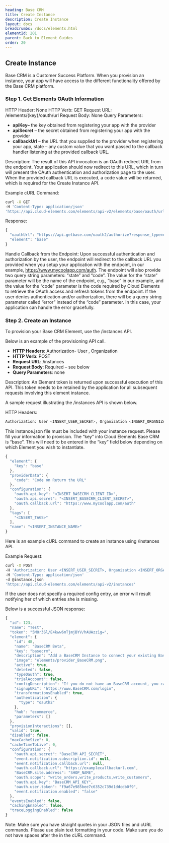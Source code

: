 ```yaml
---
heading: Base CRM
title: Create Instance
description: Create Instance
layout: docs
breadcrumbs: /docs/elements.html
elementId: 201
parent: Back to Element Guides
order: 20
---
```


## Create Instance

Base CRM is a Customer Success Platform. When you provision an instance, your app will have access to the different functionality offered by the Base CRM platform.

### Step 1. Get Elements OAuth Information

HTTP Header: None
HTTP Verb: GET
Request URL: /elements/{key}/oauth/url
Request Body: None
Query Parameters:

* __apiKey–__ the key obtained from registering your app with the provider
* __apiSecret__ – the secret obtained from registering your app with the provider
* __callbackUrl__ – the URL that you supplied to the provider when registering your app, state – any custom value that you want passed to the callback handler listening at the provided callback URL.

Description: The result of this API invocation is an OAuth redirect URL from the endpoint. Your application should now redirect to this URL, which in turn will present the OAuth authentication and authorization page to the user. When the provided callback URL is executed, a code value will be returned, which is required for the Create Instance API.

Example cURL Command:

```bash
curl -X GET
-H 'Content-Type: application/json'
'https://api.cloud-elements.com/elements/api-v2/elements/base/oauth/url?apiKey=fake_Base CRM_api_key&apiSecret=fake_Base CRM_api_secret&callbackUrl=https://www.mycoolapp.com/auth&state=base'
```

Response:

```javascript
{
  "oauthUrl": "https://api.getbase.com/oauth2/authorize?response_type=code&client_id=insert_basecrm_client_id0&redirect_uri=https://www.mycoolapp.com/auth&state=base",
  "element": "base"
}
```

Handle Callback from the Endpoint:
Upon successful authentication and authorization by the user, the endpoint will redirect to the callback URL you provided when you setup your application with the endpoint, in our example, https://www.mycoolapp.com/auth. The endpoint will also provide two query string parameters: “state” and “code”. The value for the “state” parameter will be the name of the endpoint, e.g., “base” in our example, and the value for the “code” parameter is the code required by Cloud Elements to retrieve the OAuth access and refresh tokens from the endpoint. If the user denies authentication and/or authorization, there will be a query string parameter called “error” instead of the “code” parameter. In this case, your application can handle the error gracefully.

### Step 2. Create an Instance

To provision your Base CRM Element, use the /instances API.

Below is an example of the provisioning API call.

* __HTTP Headers__: Authorization- User <user secret>, Organization <organization secret>
* __HTTP Verb__: POST
* __Request URL__: /instances
* __Request Body__: Required – see below
* __Query Parameters__: none

Description: An Element token is returned upon successful execution of this API. This token needs to be retained by the application for all subsequent requests involving this element instance.

A sample request illustrating the /instances API is shown below.

HTTP Headers:

```bash
Authorization: User <INSERT_USER_SECRET>, Organization <INSERT_ORGANIZATION_SECRET>

```
This instance.json file must be included with your instance request.  Please fill your information to provision.  The “key” into Cloud Elements Base CRM is “base”.  This will need to be entered in the “key” field below depending on which Element you wish to instantiate.

```javascript
{
  "element": {
    "key": "base"
  },
  "providerData": {
    "code": "Code on Return the URL"
  },
  "configuration": {
    "oauth.api.key": "<INSERT_BASECRM_CLIENT_ID>",
    "oauth.api.secret": "<INSERT_BASECRM_CLIENT_SECRET>",
    "oauth.callback.url": "https://www.mycoolapp.com/auth"
  },
  "tags": [
    "<INSERT_TAGS>"
  ],
  "name": "<INSERT_INSTANCE_NAME>"
}
```

Here is an example cURL command to create an instance using /instances API.

Example Request:

```bash
curl -X POST
-H 'Authorization: User <INSERT_USER_SECRET>, Organization <INSERT_ORGANIZATION_SECRET>'
-H 'Content-Type: application/json'
-d @instance.json
'https://api.cloud-elements.com/elements/api-v2/instances'
```

If the user does not specify a required config entry, an error will result notifying her of which entries she is missing.

Below is a successful JSON response:

```javascript
{
  "id": 123,
  "name": "Test",
  "token": "5MOr3Sl/E4kww6mTjmjBYV/hAUAzz1g=",
  "element": {
    "id": 48,
    "name": "BaseCRM Beta",
    "key": "basecrm",
    "description": "Add a BaseCRM Instance to connect your existing BaseCRM account to the eCommerce Hub, allowing you to manage orders and products across multiple eCommerce Elements. You will need your BaseCRM account information to add an instance.",
    "image": "elements/provider_BaseCRM.png",
    "active": true,
    "deleted": false,
    "typeOauth": true,
    "trialAccount": false,
    "configDescription": "If you do not have an BaseCRM account, you can create one at https://www.BaseCRM.com/login",
    "signupURL": "https://www.BaseCRM.com/login",
    "transformationsEnabled": true,
    "authentication": {
      "type": "oauth2"
    },
    "hub": "ecommerce",
    "parameters": []
  },
  "provisionInteractions": [],
  "valid": true,
  "disabled": false,
  "maxCacheSize": 0,
  "cacheTimeToLive": 0,
  "configuration": {
    "oauth.api.secret": "BaseCRM_API_SECRET",
    "event.notification.subscription.id": null,
    "event.notification.callback.url": null,
    "oauth.callback.url": "https://examplecallbackurl.com",
    "BaseCRM.site.address": "SHOP_NAME",
    "oauth.scope": "write_orders,write_products,write_customers",
    "oauth.api.key": "BaseCRM_API_KEY",
    "oauth.user.token": "f9a67e985bee7c6352c739d1ddcdb0f9",
    "event.notification.enabled": "false"
  },
  "eventsEnabled": false,
  "cachingEnabled": false,
  "traceLoggingEnabled": false
}
```

Note:  Make sure you have straight quotes in your JSON files and cURL commands.  Please use plain text formatting in your code.  Make sure you do not have spaces after the in the cURL command.
